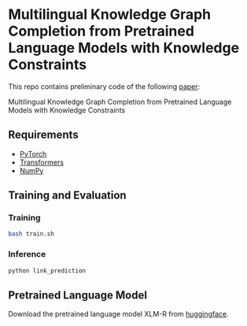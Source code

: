 # Multilingual Knowledge Graph Completion from Pretrained Language Models with Knowledge Constraints

This repo contains preliminary code of the following [paper](https://aclanthology.org/2023.findings-acl.488/):

Multilingual Knowledge Graph Completion from Pretrained Language Models with Knowledge Constraints

## Requirements
* [PyTorch](http://pytorch.org/)
* [Transformers](https://github.com/huggingface/transformers)
* [NumPy](https://numpy.org/)


## Training and Evaluation

### Training 
```bash
bash train.sh
```

### Inference
```bash
python link_prediction
```

## Pretrained Language Model
Download the pretrained language model XLM-R from [huggingface](https://huggingface.co/xlm-roberta-base).
